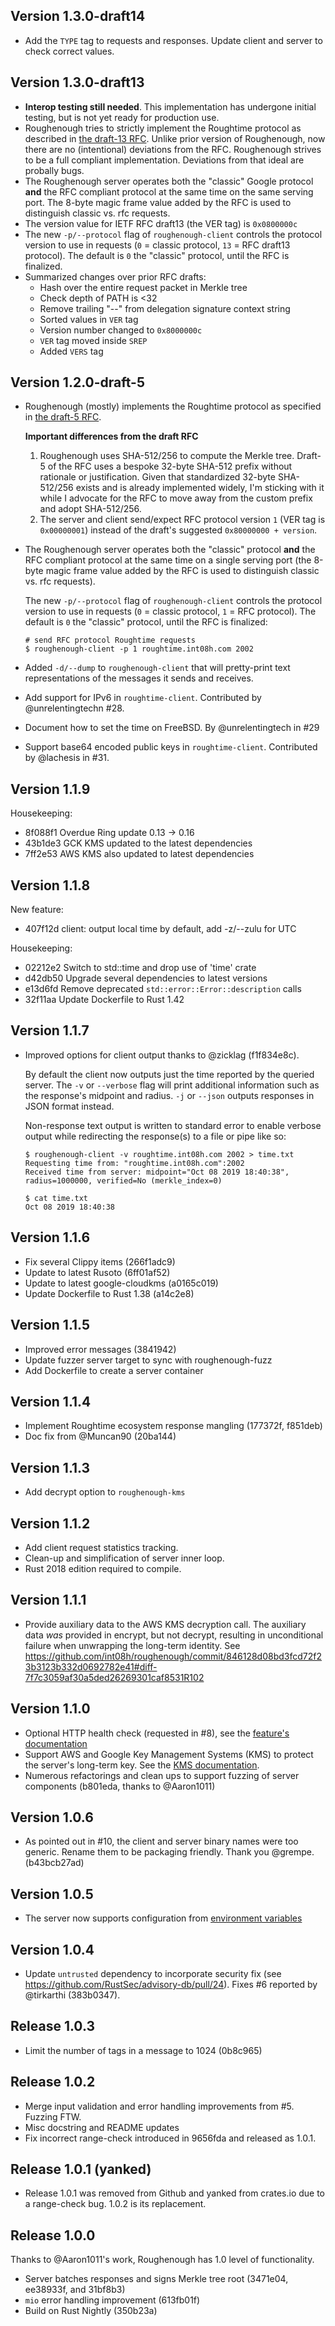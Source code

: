 ## Version 1.3.0-draft14
* Add the `TYPE` tag to requests and responses. Update client and server to check correct values.

## Version 1.3.0-draft13
* **Interop testing still needed**. This implementation has undergone initial testing, but
  is not yet ready for production use.
* Roughenough tries to strictly implement the Roughtime protocol as described in 
  [the draft-13 RFC](https://www.ietf.org/archive/id/draft-ietf-ntp-roughtime-13.html). Unlike prior
  version of Roughenough, now there are no (intentional) deviations from the RFC. Roughenough strives
  to be a full compliant implementation. Deviations from that ideal are probally bugs.
* The Roughenough server operates both the "classic" Google protocol __and__ the RFC 
  compliant protocol at the same time on the same serving port. The 8-byte magic frame value added
  by the RFC is used to distinguish classic vs. rfc requests.
* The version value for IETF RFC draft13 (the VER tag) is `0x0800000c`
* The new `-p/--protocol` flag of `roughenough-client` controls the protocol version to
  use in requests (`0` = classic protocol, `13` = RFC draft13 protocol). The default is `0` the
  "classic" protocol, until the RFC is finalized.
* Summarized changes over prior RFC drafts: 
  * Hash over the entire request packet in Merkle tree
  * Check depth of PATH is <32 
  * Remove trailing "--" from delegation signature context string
  * Sorted values in `VER` tag
  * Version number changed to `0x8000000c`
  * `VER` tag moved inside `SREP`
  * Added `VERS` tag

## Version 1.2.0-draft-5
* Roughenough (mostly) implements the Roughtime protocol as specified in [the draft-5 RFC](https://www.ietf.org/archive/id/draft-ietf-ntp-roughtime-05.html).
  
  **Important differences from the draft RFC**
  1. Roughenough uses SHA-512/256 to compute the Merkle tree. Draft-5 of the RFC uses a
     bespoke 32-byte SHA-512 prefix without rationale or justification. Given that
     standardized 32-byte SHA-512/256 exists and is already implemented widely, I'm 
     sticking with it while I advocate for the RFC to move away from the custom prefix
     and adopt SHA-512/256.
  2. The server and client send/expect RFC protocol version `1` (VER tag is `0x00000001`) 
     instead of the draft's suggested `0x80000000 + version`.

* The Roughenough server operates both the "classic" protocol **and** the RFC compliant 
  protocol at the same time on a single serving port (the 8-byte magic frame value added 
  by the RFC is used to distinguish classic vs. rfc requests).

  The new `-p/--protocol` flag of `roughenough-client` controls the protocol version to
  use in requests (`0` = classic protocol, `1` = RFC protocol). The default is `0` the
  "classic" protocol, until the RFC is finalized:

  ```
  # send RFC protocol Roughtime requests
  $ roughenough-client -p 1 roughtime.int08h.com 2002
  ```
* Added `-d/--dump` to `roughenough-client` that will pretty-print text representations 
  of the messages it sends and receives.
* Add support for IPv6 in `roughtime-client`. Contributed by @unrelentingtechn #28.
* Document how to set the time on FreeBSD. By @unrelentingtech in #29
* Support base64 encoded public keys in `roughtime-client`. Contributed by @lachesis
  in #31. 

## Version 1.1.9

Housekeeping:
* 8f088f1 Overdue Ring update 0.13 -> 0.16
* 43b1de3 GCK KMS updated to the latest dependencies
* 7ff2e53 AWS KMS also updated to latest dependencies 

## Version 1.1.8

New feature:
* 407f12d client: output local time by default, add -z/--zulu for UTC 

Housekeeping:
* 02212e2 Switch to std::time and drop use of 'time' crate 
* d42db50 Upgrade several dependencies to latest versions 
* e13d6fd Remove deprecated `std::error::Error::description` calls 
* 32f11aa Update Dockerfile to Rust 1.42 

## Version 1.1.7

* Improved options for client output thanks to @zicklag (f1f834e8c).

  By default the client now outputs just the time reported by the queried server. 
  The `-v` or `--verbose` flag will print additional information such as the response's 
  midpoint and radius. `-j` or `--json` outputs responses in JSON format instead.

  Non-response text output is written to standard error to enable verbose output 
  while redirecting the response(s) to a file or pipe like so:
  
  ```
  $ roughenough-client -v roughtime.int08h.com 2002 > time.txt
  Requesting time from: "roughtime.int08h.com":2002
  Received time from server: midpoint="Oct 08 2019 18:40:38", radius=1000000, verified=No (merkle_index=0)
  
  $ cat time.txt
  Oct 08 2019 18:40:38
  ```

## Version 1.1.6

* Fix several Clippy items (266f1adc9) 
* Update to latest Rusoto (6ff01af52)
* Update to latest google-cloudkms (a0165c019)
* Update Dockerfile to Rust 1.38 (a14c2e8)

## Version 1.1.5

* Improved error messages (3841942)
* Update fuzzer server target to sync with roughenough-fuzz
* Add Dockerfile to create a server container

## Version 1.1.4

* Implement Roughtime ecosystem response mangling (177372f, f851deb)
* Doc fix from @Muncan90 (20ba144)

## Version 1.1.3

* Add decrypt option to `roughenough-kms` 

## Version 1.1.2 

* Add client request statistics tracking.
* Clean-up and simplification of server inner loop.
* Rust 2018 edition required to compile.

## Version 1.1.1

* Provide auxiliary data to the AWS KMS decryption call. The auxiliary data _was_ provided in encrypt, but not decrypt, resulting in unconditional failure when unwrapping the long-term identity. See https://github.com/int08h/roughenough/commit/846128d08bd3fcd72f23b3123b332d0692782e41#diff-7f7c3059af30a5ded26269301caf8531R102

## Version 1.1.0

* Optional HTTP health check (requested in #8), see the
  [feature's documentation](https://github.com/int08h/roughenough/blob/master/doc/OPTIONAL-FEATURES.md#http-health-check)
* Support AWS and Google Key Management Systems (KMS) to protect the server's long-term key.
  See the [KMS documentation](https://github.com/int08h/roughenough/blob/master/doc/OPTIONAL-FEATURES.md#key-management-system-kms-support).
* Numerous refactorings and clean ups to support fuzzing of 
  server components (b801eda, thanks to @Aaron1011)

## Version 1.0.6

* As pointed out in #10, the client and server binary names were too generic. Rename 
  them to be packaging friendly. Thank you @grempe. (b43bcb27ad)
  
## Version 1.0.5

* The server now supports configuration from 
  [environment variables](https://github.com/int08h/roughenough#server-configuration)
  
## Version 1.0.4

* Update `untrusted` dependency to incorporate security fix (see https://github.com/RustSec/advisory-db/pull/24). 
  Fixes #6 reported by @tirkarthi (383b0347).
  
## Release 1.0.3

* Limit the number of tags in a message to 1024 (0b8c965)

## Release 1.0.2

* Merge input validation and error handling improvements from #5. Fuzzing FTW.
* Misc docstring and README updates
* Fix incorrect range-check introduced in 9656fda and released as 1.0.1.

## Release 1.0.1 (yanked)

* Release 1.0.1 was removed from Github and yanked from crates.io due to a range-check bug. 
  1.0.2 is its replacement. 
  
## Release 1.0.0

Thanks to @Aaron1011's work, Roughenough has 1.0 level of functionality.

* Server batches responses and signs Merkle tree root (3471e04, ee38933f, and 31bf8b3)
* `mio` error handling improvement (613fb01f)
* Build on Rust Nightly (350b23a)
